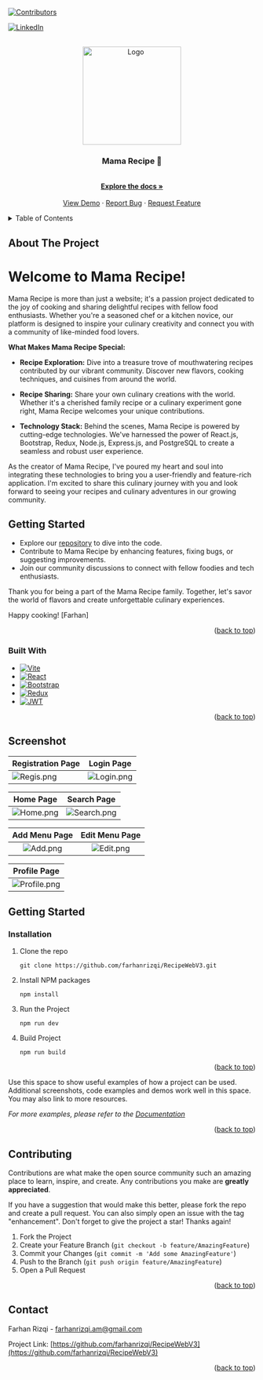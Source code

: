 <!-- Improved compatibility of back to top link: See: https://github.com/othneildrew/Best-README-Template/pull/73 -->

<a name="readme-top"></a>

[![Contributors][contributors-shield]][contributors-url]

<!-- [![Forks][forks-shield]][forks-url] -->

<!-- [![Stargazers][stars-shield]][stars-url] -->

<!-- [![Issues][issues-shield]][issues-url] -->

<!-- [![MIT License][license-shield]][license-url] -->

[![LinkedIn][linkedin-shield]][linkedin-url]

<!-- PROJECT LOGO -->
<br />
<div align="center">
  <a href="https://github.com/farhanrizqi/Ankasa">
    <img src="https://res.cloudinary.com/ddrecezrk/image/upload/v1696753518/recipe/readme/logoMamaRecipe_pfwq27.png" alt="Logo" width="200" height="200">
  </a>

  <h3 align="center">Mama Recipe 🍕</h3>

  <p align="center">
    <br />
    <a href="https://github.com/farhanrizqi/Ankasa"><strong>Explore the docs »</strong></a>
    <br />
    <br />
    <a href="">View Demo</a>
    ·
    <a href="mailto:farhanrizqi.am@gmail.com">Report Bug</a>
    ·
    <a href="mailto:farhanrizqi.am@gmail.com">Request Feature</a>
  </p>
</div>

<!-- TABLE OF CONTENTS -->
<details>
  <summary>Table of Contents</summary>
  <ol>
    <li>
      <a href="#about-the-project">About The Project</a>
      <ul>
        <li><a href="#built-with">Built With</a></li>
      </ul>
    </li>
    <li>
      <a href="#getting-started">Getting Started</a>
      <ul>
        <!-- <li><a href="#prerequisites">Prerequisites</a></li> -->
        <li><a href="#installation">Installation</a></li>
      </ul>
    </li>
    <!-- <li><a href="#usage">Usage</a></li> -->
    <!-- <li><a href="#roadmap">Roadmap</a></li> -->
    <li><a href="#contributing">Contributing</a></li>
    <!-- <li><a href="#license">License</a></li> -->
    <li><a href="#contact">Contact</a></li>
    <!-- <li><a href="#acknowledgments">Acknowledgments</a></li> -->
  </ol>
</details>

<!-- ABOUT THE PROJECT -->

## About The Project

# Welcome to Mama Recipe!

Mama Recipe is more than just a website; it's a passion project dedicated to the joy of cooking and sharing delightful recipes with fellow food enthusiasts. Whether you're a seasoned chef or a kitchen novice, our platform is designed to inspire your culinary creativity and connect you with a community of like-minded food lovers.

**What Makes Mama Recipe Special:**

- **Recipe Exploration:** Dive into a treasure trove of mouthwatering recipes contributed by our vibrant community. Discover new flavors, cooking techniques, and cuisines from around the world.

- **Recipe Sharing:** Share your own culinary creations with the world. Whether it's a cherished family recipe or a culinary experiment gone right, Mama Recipe welcomes your unique contributions.

- **Technology Stack:** Behind the scenes, Mama Recipe is powered by cutting-edge technologies. We've harnessed the power of React.js, Bootstrap, Redux, Node.js, Express.js, and PostgreSQL to create a seamless and robust user experience.

As the creator of Mama Recipe, I've poured my heart and soul into integrating these technologies to bring you a user-friendly and feature-rich application. I'm excited to share this culinary journey with you and look forward to seeing your recipes and culinary adventures in our growing community.

## Getting Started

- Explore our [repository](https://github.com/farhanrizqi/RecipeWebV3) to dive into the code.
- Contribute to Mama Recipe by enhancing features, fixing bugs, or suggesting improvements.
- Join our community discussions to connect with fellow foodies and tech enthusiasts.

Thank you for being a part of the Mama Recipe family. Together, let's savor the world of flavors and create unforgettable culinary experiences.

Happy cooking!
[Farhan]

<p align="right">(<a href="#readme-top">back to top</a>)</p>

### Built With

- [![Vite][Vite.js]][Vite-url]
- [![React][React.js]][React-url]
- [![Bootstrap][Bootstrap.com]][Bootstrap-url]
- [![Redux][React-Redux]][Redux-url]
- [![JWT][Jwt]][Jwt-url]

<p align="right">(<a href="#readme-top">back to top</a>)</p>

<!-- Screenshots -->

## Screenshot

| Registration Page            | Login Page             |
| -------------------- | ---------------------- |
| ![Regis.png][ss-regis] | ![Login.png][ss-login] |

|    Home Page    |        Search Page        |
| :---------------------: | :-----------------------: |
| ![Home.png][ss-home] | ![Search.png][ss-search] |

|     Add Menu Page     |     Edit Menu Page      |
| :-------------------: | :---------------------: |
| ![Add.png][ss-add] | ![Edit.png][ss-edit] |

|      Profile Page       |
| :---------------------: |
| ![Profile.png][ss-profile] |

<!-- GETTING STARTED -->

## Getting Started

### Installation

1. Clone the repo

   ```
   git clone https://github.com/farhanrizqi/RecipeWebV3.git
   ```

2. Install NPM packages
   ```
   npm install
   ```
3. Run the Project

   ```
   npm run dev
   ```

4. Build Project

   ```
   npm run build
   ```

<p align="right">(<a href="#readme-top">back to top</a>)</p>

<!-- USAGE EXAMPLES -->

<!-- ## Usage -->

Use this space to show useful examples of how a project can be used. Additional screenshots, code examples and demos work well in this space. You may also link to more resources.

_For more examples, please refer to the [Documentation](https://example.com)_

<p align="right">(<a href="#readme-top">back to top</a>)</p>

<!-- ROADMAP -->

<!-- ## Roadmap

- [x] Add Changelog
- [x] Add back to top links
- [ ] Add Additional Templates w/ Examples
- [ ] Add "components" document to easily copy & paste sections of the readme
- [ ] Multi-language Support
  - [ ] Chinese
  - [ ] Spanish

See the [open issues](https://github.com/othneildrew/Best-README-Template/issues) for a full list of proposed features (and known issues).

<p align="right">(<a href="#readme-top">back to top</a>)</p> -->

<!-- CONTRIBUTING -->

## Contributing

Contributions are what make the open source community such an amazing place to learn, inspire, and create. Any contributions you make are **greatly appreciated**.

If you have a suggestion that would make this better, please fork the repo and create a pull request. You can also simply open an issue with the tag "enhancement".
Don't forget to give the project a star! Thanks again!

1. Fork the Project
2. Create your Feature Branch (`git checkout -b feature/AmazingFeature`)
3. Commit your Changes (`git commit -m 'Add some AmazingFeature'`)
4. Push to the Branch (`git push origin feature/AmazingFeature`)
5. Open a Pull Request

<p align="right">(<a href="#readme-top">back to top</a>)</p>

<!-- LICENSE -->

<!-- ## License

Distributed under the MIT License. See `LICENSE.txt` for more information.

<p align="right">(<a href="#readme-top">back to top</a>)</p> -->

<!-- CONTACT -->

## Contact

Farhan Rizqi - [farhanrizqi.am@gmail.com](mailto:farhanrizqi.am@gmail.com)

Project Link: [https://github.com/farhanrizqi/RecipeWebV3](https://github.com/farhanrizqi/RecipeWebV3)

<p align="right">(<a href="#readme-top">back to top</a>)</p>

<!-- ACKNOWLEDGMENTS -->

<!-- ## Acknowledgments -->

<!-- Use this space to list resources you find helpful and would like to give credit to. I've included a few of my favorites to kick things off!

- [Choose an Open Source License](https://choosealicense.com)
- [GitHub Emoji Cheat Sheet](https://www.webpagefx.com/tools/emoji-cheat-sheet)
- [Malven's Flexbox Cheatsheet](https://flexbox.malven.co/)
- [Malven's Grid Cheatsheet](https://grid.malven.co/)
- [Img Shields](https://shields.io)
- [GitHub Pages](https://pages.github.com)
- [Font Awesome](https://fontawesome.com)
- [React Icons](https://react-icons.github.io/react-icons/search)

<p align="right">(<a href="#readme-top">back to top</a>)</p> -->

<!-- MARKDOWN LINKS & IMAGES -->
<!-- https://www.markdownguide.org/basic-syntax/#reference-style-links -->

[contributors-shield]: https://img.shields.io/github/contributors/othneildrew/Best-README-Template.svg?style=for-the-badge
[contributors-url]: https://github.com/eanp
[forks-shield]: https://img.shields.io/github/forks/othneildrew/Best-README-Template.svg?style=for-the-badge
[forks-url]: https://github.com/othneildrew/Best-README-Template/network/members
[stars-shield]: https://img.shields.io/github/stars/othneildrew/Best-README-Template.svg?style=for-the-badge
[stars-url]: https://github.com/othneildrew/Best-README-Template/stargazers
[issues-shield]: https://img.shields.io/github/issues/othneildrew/Best-README-Template.svg?style=for-the-badge
[issues-url]: https://github.com/othneildrew/Best-README-Template/issues
[license-shield]: https://img.shields.io/github/license/othneildrew/Best-README-Template.svg?style=for-the-badge
[license-url]: https://github.com/othneildrew/Best-README-Template/blob/master/LICENSE.txt
[linkedin-shield]: https://img.shields.io/badge/LinkedIn-0077B5?style=for-the-badge&logo=linkedin&logoColor=white
[linkedin-url]: https://www.linkedin.com/in/frzq/

<!-- images section -->

[ss-home]: https://res.cloudinary.com/ddrecezrk/image/upload/v1699621266/recipe/readme/home_ocknc0.png
[ss-home]: https://res.cloudinary.com/ddrecezrk/image/upload/v1699621266/recipe/readme/home_ocknc0.png
[ss-login]: https://res.cloudinary.com/ddrecezrk/image/upload/v1699621264/recipe/readme/login_cvqfig.png
[ss-regis]: https://res.cloudinary.com/ddrecezrk/image/upload/v1699621266/recipe/readme/Register_qk1jot.png
[ss-profile]: https://res.cloudinary.com/ddrecezrk/image/upload/v1699621265/recipe/readme/profile_ltirir.png
[ss-search]: https://res.cloudinary.com/ddrecezrk/image/upload/v1699621266/recipe/readme/search_nxjkyy.png
[ss-add]: https://res.cloudinary.com/ddrecezrk/image/upload/v1699621263/recipe/readme/add_tbvtxb.png
[ss-edit]: https://res.cloudinary.com/ddrecezrk/image/upload/v1699621645/recipe/readme/edit_ewvcka.png

<!-- built section -->

[Vite.js]: https://img.shields.io/badge/vite-%23646CFF.svg?style=for-the-badge&logo=vite&logoColor=white
[Vite-url]: https://vitejs.dev/guide/
[React.js]: https://img.shields.io/badge/React-20232A?style=for-the-badge&logo=react&logoColor=61DAFB
[React-url]: https://reactjs.org/
[Bootstrap.com]: https://img.shields.io/badge/Bootstrap-563D7C?style=for-the-badge&logo=bootstrap&logoColor=white
[Bootstrap-url]: https://react-bootstrap.netlify.app/docs/getting-started/introduction
[TailwindCSS]: https://img.shields.io/badge/Tailwind_CSS-38B2AC?style=for-the-badge&logo=tailwind-css&logoColor=white
[Tailwind-url]: https://tailwindcss.com
[Axios]: https://img.shields.io/npm/v/axios
[Axios-url]: https://axios-http.com/docs/intro
[SweetAlert]: https://img.shields.io/npm/v/sweetalert2
[Sweet-url]: https://sweetalert2.github.io/
[React-Redux]: https://img.shields.io/badge/redux-%23593d88.svg?style=for-the-badge&logo=redux&logoColor=white
[Redux-url]: https://redux-toolkit.js.org/
[Jwt]: https://img.shields.io/badge/JWT-black?style=for-the-badge&logo=JSON%20web%20tokens
[Jwt-url]: https://jwt.io/introduction
